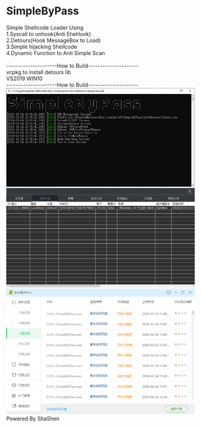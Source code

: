 # SimpleByPass<br />
Simple Shellcode Loader Using <br />
1.Syscall to unhook(Anti EtwHook)  <br />
2.Detours(Hook MessageBox to Load) <br />
3.Simple hijacking Shellcode <br />
4.Dynamic Function to Anti Simple Scan<br />
<br />
---------------------How to Build---------------------<br />
vcpkg to install detours lib<br />
VS2019 WIN10<br />
---------------------How to Build---------------------<br />
<img src="https://github.com/0sha0/SimpleByPass/blob/main/Image1.PNG"/><br />
<img src="https://github.com/0sha0/SimpleByPass/blob/main/Image2.PNG"/><br />
<img src="https://github.com/0sha0/SimpleByPass/blob/main/Image3.PNG"/><br />
Powered By ShaShen<br />

